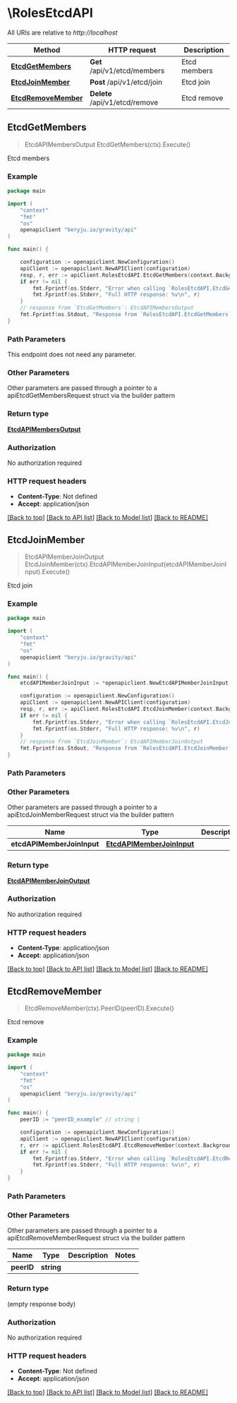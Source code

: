 # \RolesEtcdAPI

All URIs are relative to *http://localhost*

Method | HTTP request | Description
------------- | ------------- | -------------
[**EtcdGetMembers**](RolesEtcdAPI.md#EtcdGetMembers) | **Get** /api/v1/etcd/members | Etcd members
[**EtcdJoinMember**](RolesEtcdAPI.md#EtcdJoinMember) | **Post** /api/v1/etcd/join | Etcd join
[**EtcdRemoveMember**](RolesEtcdAPI.md#EtcdRemoveMember) | **Delete** /api/v1/etcd/remove | Etcd remove



## EtcdGetMembers

> EtcdAPIMembersOutput EtcdGetMembers(ctx).Execute()

Etcd members

### Example

```go
package main

import (
	"context"
	"fmt"
	"os"
	openapiclient "beryju.io/gravity/api"
)

func main() {

	configuration := openapiclient.NewConfiguration()
	apiClient := openapiclient.NewAPIClient(configuration)
	resp, r, err := apiClient.RolesEtcdAPI.EtcdGetMembers(context.Background()).Execute()
	if err != nil {
		fmt.Fprintf(os.Stderr, "Error when calling `RolesEtcdAPI.EtcdGetMembers``: %v\n", err)
		fmt.Fprintf(os.Stderr, "Full HTTP response: %v\n", r)
	}
	// response from `EtcdGetMembers`: EtcdAPIMembersOutput
	fmt.Fprintf(os.Stdout, "Response from `RolesEtcdAPI.EtcdGetMembers`: %v\n", resp)
}
```

### Path Parameters

This endpoint does not need any parameter.

### Other Parameters

Other parameters are passed through a pointer to a apiEtcdGetMembersRequest struct via the builder pattern


### Return type

[**EtcdAPIMembersOutput**](EtcdAPIMembersOutput.md)

### Authorization

No authorization required

### HTTP request headers

- **Content-Type**: Not defined
- **Accept**: application/json

[[Back to top]](#) [[Back to API list]](../README.md#documentation-for-api-endpoints)
[[Back to Model list]](../README.md#documentation-for-models)
[[Back to README]](../README.md)


## EtcdJoinMember

> EtcdAPIMemberJoinOutput EtcdJoinMember(ctx).EtcdAPIMemberJoinInput(etcdAPIMemberJoinInput).Execute()

Etcd join

### Example

```go
package main

import (
	"context"
	"fmt"
	"os"
	openapiclient "beryju.io/gravity/api"
)

func main() {
	etcdAPIMemberJoinInput := *openapiclient.NewEtcdAPIMemberJoinInput() // EtcdAPIMemberJoinInput |  (optional)

	configuration := openapiclient.NewConfiguration()
	apiClient := openapiclient.NewAPIClient(configuration)
	resp, r, err := apiClient.RolesEtcdAPI.EtcdJoinMember(context.Background()).EtcdAPIMemberJoinInput(etcdAPIMemberJoinInput).Execute()
	if err != nil {
		fmt.Fprintf(os.Stderr, "Error when calling `RolesEtcdAPI.EtcdJoinMember``: %v\n", err)
		fmt.Fprintf(os.Stderr, "Full HTTP response: %v\n", r)
	}
	// response from `EtcdJoinMember`: EtcdAPIMemberJoinOutput
	fmt.Fprintf(os.Stdout, "Response from `RolesEtcdAPI.EtcdJoinMember`: %v\n", resp)
}
```

### Path Parameters



### Other Parameters

Other parameters are passed through a pointer to a apiEtcdJoinMemberRequest struct via the builder pattern


Name | Type | Description  | Notes
------------- | ------------- | ------------- | -------------
 **etcdAPIMemberJoinInput** | [**EtcdAPIMemberJoinInput**](EtcdAPIMemberJoinInput.md) |  | 

### Return type

[**EtcdAPIMemberJoinOutput**](EtcdAPIMemberJoinOutput.md)

### Authorization

No authorization required

### HTTP request headers

- **Content-Type**: application/json
- **Accept**: application/json

[[Back to top]](#) [[Back to API list]](../README.md#documentation-for-api-endpoints)
[[Back to Model list]](../README.md#documentation-for-models)
[[Back to README]](../README.md)


## EtcdRemoveMember

> EtcdRemoveMember(ctx).PeerID(peerID).Execute()

Etcd remove

### Example

```go
package main

import (
	"context"
	"fmt"
	"os"
	openapiclient "beryju.io/gravity/api"
)

func main() {
	peerID := "peerID_example" // string | 

	configuration := openapiclient.NewConfiguration()
	apiClient := openapiclient.NewAPIClient(configuration)
	r, err := apiClient.RolesEtcdAPI.EtcdRemoveMember(context.Background()).PeerID(peerID).Execute()
	if err != nil {
		fmt.Fprintf(os.Stderr, "Error when calling `RolesEtcdAPI.EtcdRemoveMember``: %v\n", err)
		fmt.Fprintf(os.Stderr, "Full HTTP response: %v\n", r)
	}
}
```

### Path Parameters



### Other Parameters

Other parameters are passed through a pointer to a apiEtcdRemoveMemberRequest struct via the builder pattern


Name | Type | Description  | Notes
------------- | ------------- | ------------- | -------------
 **peerID** | **string** |  | 

### Return type

 (empty response body)

### Authorization

No authorization required

### HTTP request headers

- **Content-Type**: Not defined
- **Accept**: application/json

[[Back to top]](#) [[Back to API list]](../README.md#documentation-for-api-endpoints)
[[Back to Model list]](../README.md#documentation-for-models)
[[Back to README]](../README.md)

